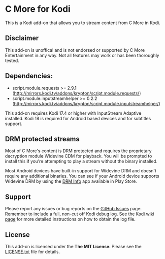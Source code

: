 ﻿# C More for Kodi #
This is a Kodi add-on that allows you to stream content from C More in Kodi.

## Disclaimer ##
This add-on is unoffical and is not endorsed or supported by C More Entertainment in any way. Not all features may work or has been thoroughly tested.

## Dependencies: ##
 * script.module.requests >= 2.9.1 (http://mirrors.kodi.tv/addons/krypton/script.module.requests/)
 * script.module.inputstreamhelper >= 0.2.2 (http://mirrors.kodi.tv/addons/krypton/script.module.inputstreamhelper/)
 
This add-on requires Kodi 17.4 or higher with InputStream Adaptive installed. Kodi 18 is required for Android based devices and for subtitles support.

## DRM protected streams ##
Most of C More's content is DRM protected and requires the proprietary decryption module Widevine CDM for playback. You will be prompted to install this if you're attempting to play a stream without the binary installed.

Most Android devices have built-in support for Widevine DRM and doesn't require any additional binaries. You can see if your Android device supports Widevine DRM by using the [DRM Info](https://play.google.com/store/apps/details?id=com.androidfung.drminfo) app available in Play Store.

## Support ##
Please report any issues or bug reports on the [GitHub Issues](https://github.com/emilsvennesson/kodi-cmore/issues) page. Remember to include a full, non-cut off Kodi debug log. See the [Kodi wiki page](http://kodi.wiki/view/Log_file/Advanced) for more detailed instructions on how to obtain the log file.

## License ##
This add-on is licensed under the **The MIT License**. Please see the [LICENSE.txt](LICENSE.txt) file for details.
